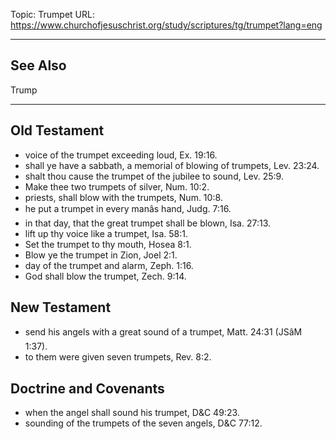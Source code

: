 Topic: Trumpet
URL: https://www.churchofjesuschrist.org/study/scriptures/tg/trumpet?lang=eng

---

## See Also

Trump

---

## Old Testament

- voice of the trumpet exceeding loud, Ex. 19:16.
- shall ye have a sabbath, a memorial of blowing of trumpets, Lev. 23:24.
- shalt thou cause the trumpet of the jubilee to sound, Lev. 25:9.
- Make thee two trumpets of silver, Num. 10:2.
- priests, shall blow with the trumpets, Num. 10:8.
- he put a trumpet in every manâs hand, Judg. 7:16.
- in that day, that the great trumpet shall be blown, Isa. 27:13.
- lift up thy voice like a trumpet, Isa. 58:1.
- Set the trumpet to thy mouth, Hosea 8:1.
- Blow ye the trumpet in Zion, Joel 2:1.
- day of the trumpet and alarm, Zeph. 1:16.
- God shall blow the trumpet, Zech. 9:14.

## New Testament

- send his angels with a great sound of a trumpet, Matt. 24:31 (JSâM 1:37).
- to them were given seven trumpets, Rev. 8:2.

## Doctrine and Covenants

- when the angel shall sound his trumpet, D&C 49:23.
- sounding of the trumpets of the seven angels, D&C 77:12.

